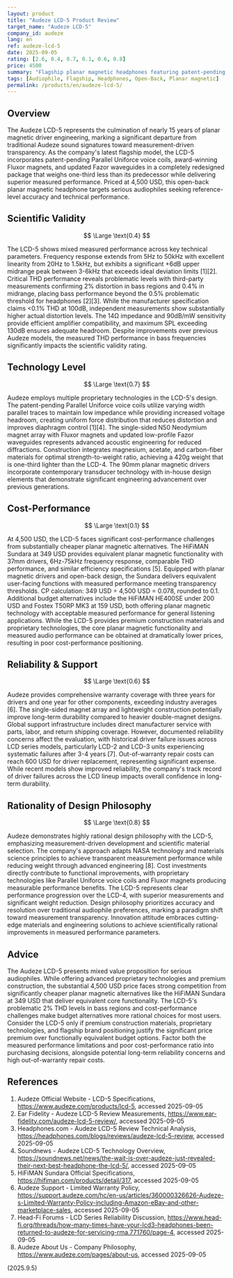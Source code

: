 ```yaml
---
layout: product
title: "Audeze LCD-5 Product Review"
target_name: "Audeze LCD-5"
company_id: audeze
lang: en
ref: audeze-lcd-5
date: 2025-09-05
rating: [2.6, 0.4, 0.7, 0.1, 0.6, 0.8]
price: 4500
summary: "Flagship planar magnetic headphones featuring patent-pending Parallel Uniforce voice coils, Fluxor magnets, and Fazor waveguides, with mixed measurement performance including problematic bass THD levels and poor cost-performance due to substantially cheaper planar magnetic alternatives."
tags: [Audiophile, Flagship, Headphones, Open-Back, Planar magnetic]
permalink: /products/en/audeze-lcd-5/
---
```

## Overview

The Audeze LCD-5 represents the culmination of nearly 15 years of planar magnetic driver engineering, marking a significant departure from traditional Audeze sound signatures toward measurement-driven transparency. As the company's latest flagship model, the LCD-5 incorporates patent-pending Parallel Uniforce voice coils, award-winning Fluxor magnets, and updated Fazor waveguides in a completely redesigned package that weighs one-third less than its predecessor while delivering superior measured performance. Priced at 4,500 USD, this open-back planar magnetic headphone targets serious audiophiles seeking reference-level accuracy and technical performance.

## Scientific Validity

$$ \Large \text{0.4} $$

The LCD-5 shows mixed measured performance across key technical parameters. Frequency response extends from 5Hz to 50kHz with excellent linearity from 20Hz to 1.5kHz, but exhibits a significant +6dB upper midrange peak between 3-6kHz that exceeds ideal deviation limits [1][2]. Critical THD performance reveals problematic levels with third-party measurements confirming 2% distortion in bass regions and 0.4% in midrange, placing bass performance beyond the 0.5% problematic threshold for headphones [2][3]. While the manufacturer specification claims <0.1% THD at 100dB, independent measurements show substantially higher actual distortion levels. The 14Ω impedance and 90dB/mW sensitivity provide efficient amplifier compatibility, and maximum SPL exceeding 130dB ensures adequate headroom. Despite improvements over previous Audeze models, the measured THD performance in bass frequencies significantly impacts the scientific validity rating.

## Technology Level

$$ \Large \text{0.7} $$

Audeze employs multiple proprietary technologies in the LCD-5's design. The patent-pending Parallel Uniforce voice coils utilize varying width parallel traces to maintain low impedance while providing increased voltage headroom, creating uniform force distribution that reduces distortion and improves diaphragm control [1][4]. The single-sided N50 Neodymium magnet array with Fluxor magnets and updated low-profile Fazor waveguides represents advanced acoustic engineering for reduced diffractions. Construction integrates magnesium, acetate, and carbon-fiber materials for optimal strength-to-weight ratio, achieving a 420g weight that is one-third lighter than the LCD-4. The 90mm planar magnetic drivers incorporate contemporary transducer technology with in-house design elements that demonstrate significant engineering advancement over previous generations.

## Cost-Performance

$$ \Large \text{0.1} $$

At 4,500 USD, the LCD-5 faces significant cost-performance challenges from substantially cheaper planar magnetic alternatives. The HiFiMAN Sundara at 349 USD provides equivalent planar magnetic functionality with 37mm drivers, 6Hz-75kHz frequency response, comparable THD performance, and similar efficiency specifications [5]. Equipped with planar magnetic drivers and open-back design, the Sundara delivers equivalent user-facing functions with measured performance meeting transparency thresholds. CP calculation: 349 USD ÷ 4,500 USD = 0.078, rounded to 0.1. Additional budget alternatives include the HiFiMAN HE400SE under 200 USD and Fostex T50RP MK3 at 159 USD, both offering planar magnetic technology with acceptable measured performance for general listening applications. While the LCD-5 provides premium construction materials and proprietary technologies, the core planar magnetic functionality and measured audio performance can be obtained at dramatically lower prices, resulting in poor cost-performance positioning.

## Reliability & Support

$$ \Large \text{0.6} $$

Audeze provides comprehensive warranty coverage with three years for drivers and one year for other components, exceeding industry averages [6]. The single-sided magnet array and lightweight construction potentially improve long-term durability compared to heavier double-magnet designs. Global support infrastructure includes direct manufacturer service with parts, labor, and return shipping coverage. However, documented reliability concerns affect the evaluation, with historical driver failure issues across LCD series models, particularly LCD-2 and LCD-3 units experiencing systematic failures after 3-4 years [7]. Out-of-warranty repair costs can reach 600 USD for driver replacement, representing significant expense. While recent models show improved reliability, the company's track record of driver failures across the LCD lineup impacts overall confidence in long-term durability.

## Rationality of Design Philosophy

$$ \Large \text{0.8} $$

Audeze demonstrates highly rational design philosophy with the LCD-5, emphasizing measurement-driven development and scientific material selection. The company's approach adapts NASA technology and materials science principles to achieve transparent measurement performance while reducing weight through advanced engineering [8]. Cost investments directly contribute to functional improvements, with proprietary technologies like Parallel Uniforce voice coils and Fluxor magnets producing measurable performance benefits. The LCD-5 represents clear performance progression over the LCD-4, with superior measurements and significant weight reduction. Design philosophy prioritizes accuracy and resolution over traditional audiophile preferences, marking a paradigm shift toward measurement transparency. Innovation attitude embraces cutting-edge materials and engineering solutions to achieve scientifically rational improvements in measured performance parameters.

## Advice

The Audeze LCD-5 presents mixed value proposition for serious audiophiles. While offering advanced proprietary technologies and premium construction, the substantial 4,500 USD price faces strong competition from significantly cheaper planar magnetic alternatives like the HiFiMAN Sundara at 349 USD that deliver equivalent core functionality. The LCD-5's problematic 2% THD levels in bass regions and cost-performance challenges make budget alternatives more rational choices for most users. Consider the LCD-5 only if premium construction materials, proprietary technologies, and flagship brand positioning justify the significant price premium over functionally equivalent budget options. Factor both the measured performance limitations and poor cost-performance ratio into purchasing decisions, alongside potential long-term reliability concerns and high out-of-warranty repair costs.

## References

1. Audeze Official Website - LCD-5 Specifications, https://www.audeze.com/products/lcd-5, accessed 2025-09-05
2. Ear Fidelity - Audeze LCD-5 Review Measurements, https://www.ear-fidelity.com/audeze-lcd-5-review/, accessed 2025-09-05
3. Headphones.com - Audeze LCD-5 Review Technical Analysis, https://headphones.com/blogs/reviews/audeze-lcd-5-review, accessed 2025-09-05
4. Soundnews - Audeze LCD-5 Technology Overview, https://soundnews.net/news/the-wait-is-over-audeze-just-revealed-their-next-best-headphone-the-lcd-5/, accessed 2025-09-05
5. HiFiMAN Sundara Official Specifications, https://hifiman.com/products/detail/317, accessed 2025-09-05
6. Audeze Support - Limited Warranty Policy, https://support.audeze.com/hc/en-us/articles/360000326626-Audeze-s-Limited-Warranty-Policy-including-Amazon-eBay-and-other-marketplace-sales, accessed 2025-09-05
7. Head-Fi Forums - LCD Series Reliability Discussion, https://www.head-fi.org/threads/how-many-times-have-your-lcd3-headphones-been-returned-to-audeze-for-servicing-rma.771760/page-4, accessed 2025-09-05
8. Audeze About Us - Company Philosophy, https://www.audeze.com/pages/about-us, accessed 2025-09-05

(2025.9.5)
